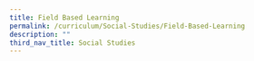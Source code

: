 ```yaml
---
title: Field Based Learning
permalink: /curriculum/Social-Studies/Field-Based-Learning
description: ""
third_nav_title: Social Studies
---
```

